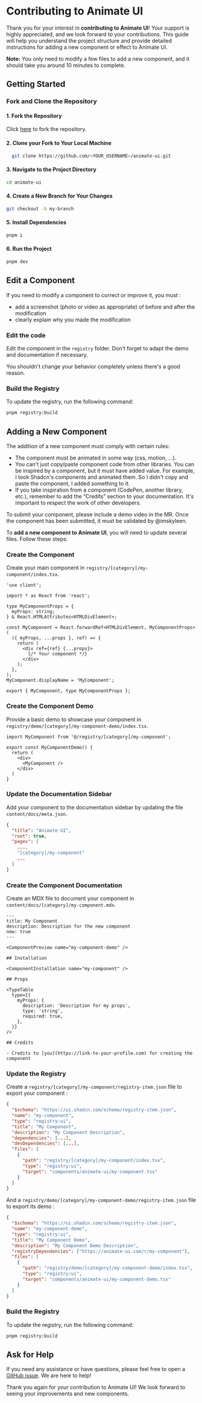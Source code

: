 # Contributing to Animate UI

Thank you for your interest in **contributing to Animate UI**! Your support is highly appreciated, and we look forward to your contributions. This guide will help you understand the project structure and provide detailed instructions for adding a new component or effect to Animate UI.

**Note:** You only need to modify a few files to add a new component, and it should take you around 10 minutes to complete.

## Getting Started

### Fork and Clone the Repository

#### 1. Fork the Repository

Click [here](https://github.com/imskyleen/animate-ui/fork) to fork the repository.

#### 2. Clone your Fork to Your Local Machine

```bash
  git clone https://github.com/<YOUR_USERNAME>/animate-ui.git
```

#### 3. Navigate to the Project Directory

```bash
cd animate-ui
```

#### 4. Create a New Branch for Your Changes

```bash
git checkout -b my-branch
```

#### 5. Install Dependencies

```bash
pnpm i
```

#### 6. Run the Project

```bash
pnpm dev
```

## Edit a Component

If you need to modify a component to correct or improve it, you must :

- add a screenshot (photo or video as appropriate) of before and after the modification
- clearly explain why you made the modification

### Edit the code

Edit the component in the `registry` folder. Don't forget to adapt the demo and documentation if necessary.

You shouldn't change your behavior completely unless there's a good reason.

### Build the Registry

To update the registry, run the following command:

```bash
pnpm registry:build
```

## Adding a New Component

The addition of a new component must comply with certain rules:

- The component must be animated in some way (css, motion, ...).
- You can't just copy/paste component code from other libraries. You can be inspired by a component, but it must have added value. For example, I took Shadcn's components and animated them. So I didn't copy and paste the component, I added something to it.
- If you take inspiration from a component (CodePen, another library, etc.), remember to add the “Credits” section to your documentation. It's important to respect the work of other developers.

To submit your component, please include a demo video in the MR. Once the component has been submitted, it must be validated by @imskyleen.

To **add a new component to Animate UI**, you will need to update several files. Follow these steps:

### Create the Component

Create your main component in `registry/[category]/my-component/index.tsx`.

```tsx title="my-component/index.tsx"
'use client';

import * as React from 'react';

type MyComponentProps = {
  myProps: string;
} & React.HTMLAttributes<HTMLDivElement>;

const MyComponent = React.forwardRef<HTMLDivElement, MyComponentProps>(
  ({ myProps, ...props }, ref) => {
    return (
      <div ref={ref} {...props}>
        {/* Your component */}
      </div>
    );
  },
);
MyComponent.displayName = 'MyComponent';

export { MyComponent, type MyComponentProps };
```

### Create the Component Demo

Provide a basic demo to showcase your component in `registry/demo/[category]/my-component-demo/index.tsx`.

```tsx title="my-component-demo/index.tsx"
import MyComponent from '@/registry/[category]/my-component';

export const MyComponentDemo() {
  return (
    <div>
      <MyComponent />
    </div>
  )
}
```

### Update the Documentation Sidebar

Add your component to the documentation sidebar by updating the file `content/docs/meta.json`.

```json title="meta.json"
{
  "title": "Animate UI",
  "root": true,
  "pages": [
    ...,
    "[category]/my-component"
    ...
  ]
}
```

### Create the Component Documentation

Create an MDX file to document your component in `content/docs/[category]/my-component.mdx`.

```mdx
---
title: My Component
description: Description for the new component
new: true
---

<ComponentPreview name="my-component-demo" />

## Installation

<ComponentInstallation name="my-component" />

## Props

<TypeTable
  type={{
    myProps: {
      description: 'Description for my props',
      type: 'string',
      required: true,
    },
  }}
/>

## Credits

- Credits to [you](https://link-to-your-profile.com) for creating the component
```

### Update the Registry

Create a `registry/[category]/my-component/registry-item.json` file to export your component :

```json title="my-component/registry-item.json"
{
  "$schema": "https://ui.shadcn.com/schema/registry-item.json",
  "name": "my-component",
  "type": "registry:ui",
  "title": "My Component",
  "description": "My Component Description",
  "dependencies": [...],
  "devDependencies": [...],
  "files": [
    {
      "path": "registry/[category]/my-component/index.tsx",
      "type": "registry:ui",
      "target": "components/animate-ui/my-component.tsx"
    }
  ]
}
```

And a `registry/demo/[category]/my-component-demo/registry-item.json` file to export its demo :

```json title="my-component-demo/registry-item.json"
{
  "$schema": "https://ui.shadcn.com/schema/registry-item.json",
  "name": "my-component-demo",
  "type": "registry:ui",
  "title": "My Component Demo",
  "description": "My Component Demo Description",
  "registryDependencies": ["https://animate-ui.com/r/my-component"],
  "files": [
    {
      "path": "registry/demo/[category]/my-component-demo/index.tsx",
      "type": "registry:ui",
      "target": "components/animate-ui/my-component-demo.tsx"
    }
  ]
}
```

### Build the Registry

To update the registry, run the following command:

```bash
pnpm registry:build
```

## Ask for Help

If you need any assistance or have questions, please feel free to open a [GitHub issue](https://github.com/imskyleen/animate-ui/issues/new). We are here to help!

Thank you again for your contribution to Animate UI! We look forward to seeing your improvements and new components.
